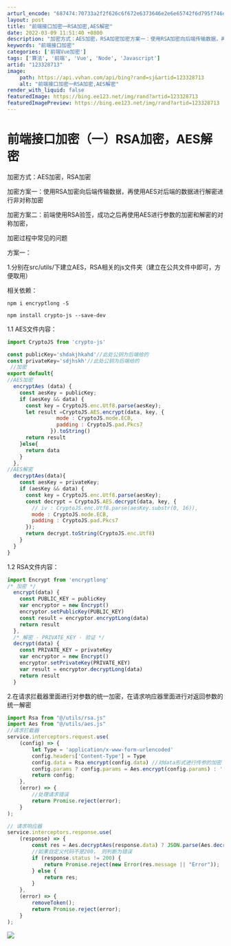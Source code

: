 ```yaml
---
arturl_encode: "687474:70733a2f2f626c6f672e6373646e2e6e65742f6d795f746d2f:61727469636c652f64657461696c732f313233333238373133"
layout: post
title: "前端接口加密一RSA加密,AES解密"
date: 2022-03-09 11:51:40 +0800
description: "加密方式：AES加密，RSA加密加密方案一：使用RSA加密向后端传输数据，再使用AES对后端的数据进"
keywords: "前端接口加密"
categories: ['前端Vue加密']
tags: ['算法', '前端', 'Vue', 'Node', 'Javascript']
artid: "123328713"
image:
    path: https://api.vvhan.com/api/bing?rand=sj&artid=123328713
    alt: "前端接口加密一RSA加密,AES解密"
render_with_liquid: false
featuredImage: https://bing.ee123.net/img/rand?artid=123328713
featuredImagePreview: https://bing.ee123.net/img/rand?artid=123328713
---
```


# 前端接口加密（一）RSA加密，AES解密

加密方式：AES加密，RSA加密

加密方案一：使用RSA加密向后端传输数据，再使用AES对后端的数据进行解密进行非对称加密

加密方案二：前端使用RSA验签，成功之后再使用AES进行参数的加密和解密的对称加密，

加密过程中常见的问题

方案一：

1.分别在src/utils/下建立AES，RSA相关的js文件夹（建立在公共文件中即可，方便取用）

相关依赖：

```
npm i encryptlong -S              
```

```
npm install crypto-js --save-dev  
```

1.1 AES文件内容：

```javascript
import CryptoJS from 'crypto-js'

const publicKey='shdakjhkahd'//此处公钥为后端给的
const privateKey='sdjhskh'//此处公钥为后端给的
 //加密
export default{
//AES加密
  encryptAes (data) {
    const aesKey = publicKey;
    if (aesKey && data) {
      const key = CryptoJS.enc.Utf8.parse(aesKey);
      let result =CryptoJS.AES.encrypt(data, key, {
                mode : CryptoJS.mode.ECB,
                padding : CryptoJS.pad.Pkcs7
              }).toString()
      return result
    }else{
      return data
    }
  },
//AES解密
  decryptAes(data){
    const aesKey = privateKey;
    if (aesKey && data) {
      const key = CryptoJS.enc.Utf8.parse(aesKey);
      const decrypt = CryptoJS.AES.decrypt(data, key, {
        // iv : CryptoJS.enc.Utf8.parse(aesKey.substr(0, 16)),
        mode : CryptoJS.mode.ECB,
        padding : CryptoJS.pad.Pkcs7
      });
      return decrypt.toString(CryptoJS.enc.Utf8)
    }
  }
}
```

1.2 RSA文件内容：

```javascript
import Encrypt from 'encryptlong'
/* 加密 */
  encrypt(data) {
    const PUBLIC_KEY = publicKey
    var encryptor = new Encrypt()
    encryptor.setPublicKey(PUBLIC_KEY)
    const result = encryptor.encryptLong(data)
    return result
  },
  /* 解密 - PRIVATE_KEY - 验证 */
  decrypt(data) {
    const PRIVATE_KEY = privateKey
    var encryptor = new Encrypt()
    encryptor.setPrivateKey(PRIVATE_KEY)
    var result = encryptor.decryptLong(data)
    return result
  }
```

2.在请求拦截器里面进行对参数的统一加密，在请求响应器里面进行对返回参数的统一解密

```javascript
import Rsa from "@/utils/rsa.js"
import Aes from "@/utils/aes.js" 
//请求拦截器
service.interceptors.request.use(
    (config) => {
        let Type = 'application/x-www-form-urlencoded'
        config.headers['Content-Type'] = Type
        config.data = Rsa.encrypt(config.data) //对data形式进行传参的加密
        config.params ? config.params = Aes.encrypt(config.params) : '' //对params形式传参数的加密
        return config;
    },
    (error) => {
        //处理请求错误
        return Promise.reject(error);
    }
);

// 请求响应器
service.interceptors.response.use(
    (response) => {
        const res = Aes.decryptAes(response.data) ? JSON.parse(Aes.decryptAes(response.data)) : response.data;//解密
        //如果自定义代码不是200， 则判断为错误
        if (response.status != 200) {
            return Promise.reject(new Error(res.message || "Error"));
        } else {
            return res;
        }
    },
    (error) => {
        removeToken();
        return Promise.reject(error);
    }
);
```

![](https://i-blog.csdnimg.cn/blog_migrate/18545c0465a27e83f84e6edbc54d2272.png)